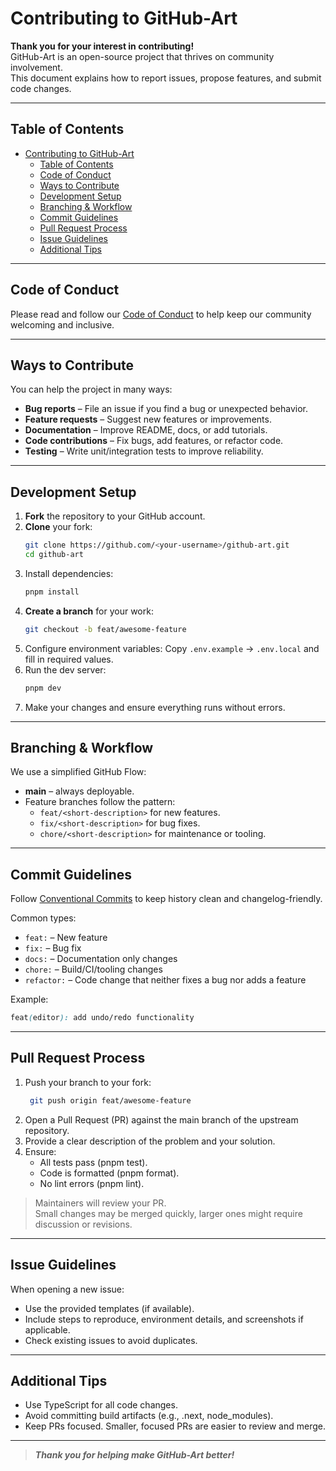 # Contributing to GitHub-Art

**Thank you for your interest in contributing!**  
GitHub-Art is an open-source project that thrives on community involvement.  
This document explains how to report issues, propose features, and submit code changes.

---

## Table of Contents
- [Contributing to GitHub-Art](#contributing-to-github-art)
  - [Table of Contents](#table-of-contents)
  - [Code of Conduct](#code-of-conduct)
  - [Ways to Contribute](#ways-to-contribute)
  - [Development Setup](#development-setup)
  - [Branching \& Workflow](#branching--workflow)
  - [Commit Guidelines](#commit-guidelines)
  - [Pull Request Process](#pull-request-process)
  - [Issue Guidelines](#issue-guidelines)
  - [Additional Tips](#additional-tips)

---

## Code of Conduct
Please read and follow our [Code of Conduct](CODE_OF_CONDUCT.md) to help keep our community welcoming and inclusive.

---

## Ways to Contribute
You can help the project in many ways:
- **Bug reports** – File an issue if you find a bug or unexpected behavior.
- **Feature requests** – Suggest new features or improvements.
- **Documentation** – Improve README, docs, or add tutorials.
- **Code contributions** – Fix bugs, add features, or refactor code.
- **Testing** – Write unit/integration tests to improve reliability.

---

## Development Setup
1. **Fork** the repository to your GitHub account.
2. **Clone** your fork:
   ```bash
   git clone https://github.com/<your-username>/github-art.git
   cd github-art
   ```
3. Install dependencies:
   ```bash
   pnpm install
   ```
4. **Create a branch** for your work:
   ```bash
   git checkout -b feat/awesome-feature
   ```
5. Configure environment variables:
   Copy `.env.example` → `.env.local` and fill in required values.
6. Run the dev server:
   ```bash
   pnpm dev
   ```
7. Make your changes and ensure everything runs without errors.

---

## Branching & Workflow
We use a simplified GitHub Flow:
- **main** – always deployable.
- Feature branches follow the pattern:
  - `feat/<short-description>` for new features.
  - `fix/<short-description>` for bug fixes.
  - `chore/<short-description>` for maintenance or tooling.

---

## Commit Guidelines
Follow [Conventional Commits](https://www.conventionalcommits.org/) to keep history clean and changelog-friendly.

Common types:
- `feat:` – New feature
- `fix:` – Bug fix
- `docs:` – Documentation only changes
- `chore:` – Build/CI/tooling changes
- `refactor:` – Code change that neither fixes a bug nor adds a feature

Example:
```scss
feat(editor): add undo/redo functionality
```

---

## Pull Request Process
1. Push your branch to your fork:
   ```bash
    git push origin feat/awesome-feature
   ```
2. Open a Pull Request (PR) against the main branch of the upstream repository.
3. Provide a clear description of the problem and your solution.
4. Ensure:
   - All tests pass (pnpm test).
   - Code is formatted (pnpm format).
   - No lint errors (pnpm lint).

> Maintainers will review your PR.  
> Small changes may be merged quickly, larger ones might require discussion or revisions.

---

## Issue Guidelines
When opening a new issue:
- Use the provided templates (if available).
- Include steps to reproduce, environment details, and screenshots if applicable.
- Check existing issues to avoid duplicates.

---

## Additional Tips
- Use TypeScript for all code changes.
- Avoid committing build artifacts (e.g., .next, node_modules).
- Keep PRs focused. Smaller, focused PRs are easier to review and merge.

---

> ***Thank you for helping make GitHub-Art better!***